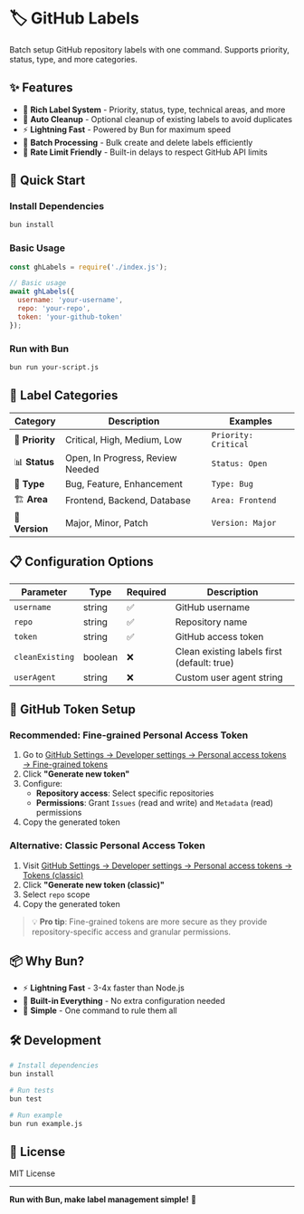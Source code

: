 # 🏷️ GitHub Labels

Batch setup GitHub repository labels with one command. Supports priority, status, type, and more categories.

## ✨ Features

- 🎨 **Rich Label System** - Priority, status, type, technical areas, and more
- 🧹 **Auto Cleanup** - Optional cleanup of existing labels to avoid duplicates
- ⚡ **Lightning Fast** - Powered by Bun for maximum speed
- 🔄 **Batch Processing** - Bulk create and delete labels efficiently
- 💫 **Rate Limit Friendly** - Built-in delays to respect GitHub API limits

## 🚀 Quick Start

### Install Dependencies

```bash
bun install
```

### Basic Usage

```javascript
const ghLabels = require('./index.js');

// Basic usage
await ghLabels({
  username: 'your-username',
  repo: 'your-repo',
  token: 'your-github-token'
});
```

### Run with Bun

```bash
bun run your-script.js
```

## 🎯 Label Categories

| Category | Description | Examples |
|----------|-------------|----------|
| 🔴 **Priority** | Critical, High, Medium, Low | `Priority: Critical` |
| 📊 **Status** | Open, In Progress, Review Needed | `Status: Open` |
| 🔧 **Type** | Bug, Feature, Enhancement | `Type: Bug` |
| 🏗️ **Area** | Frontend, Backend, Database | `Area: Frontend` |
| 🚀 **Version** | Major, Minor, Patch | `Version: Major` |

## 📋 Configuration Options

| Parameter | Type | Required | Description |
|-----------|------|----------|-------------|
| `username` | string | ✅ | GitHub username |
| `repo` | string | ✅ | Repository name |
| `token` | string | ✅ | GitHub access token |
| `cleanExisting` | boolean | ❌ | Clean existing labels first (default: true) |
| `userAgent` | string | ❌ | Custom user agent string |

## 🔑 GitHub Token Setup

### Recommended: Fine-grained Personal Access Token

1. Go to [GitHub Settings → Developer settings → Personal access tokens → Fine-grained tokens](https://github.com/settings/personal-access-tokens/new)
2. Click **"Generate new token"**
3. Configure:
   - **Repository access**: Select specific repositories
   - **Permissions**: Grant `Issues` (read and write) and `Metadata` (read) permissions
4. Copy the generated token

### Alternative: Classic Personal Access Token

1. Visit [GitHub Settings → Developer settings → Personal access tokens → Tokens (classic)](https://github.com/settings/tokens)
2. Click **"Generate new token (classic)"**
3. Select `repo` scope
4. Copy the generated token

> 💡 **Pro tip**: Fine-grained tokens are more secure as they provide repository-specific access and granular permissions.

## 📦 Why Bun?

- ⚡ **Lightning Fast** - 3-4x faster than Node.js
- 🔋 **Built-in Everything** - No extra configuration needed
- 🎯 **Simple** - One command to rule them all

## 🛠️ Development

```bash
# Install dependencies
bun install

# Run tests
bun test

# Run example
bun run example.js
```

## 📄 License

MIT License

---

**Run with Bun, make label management simple!** 🚀